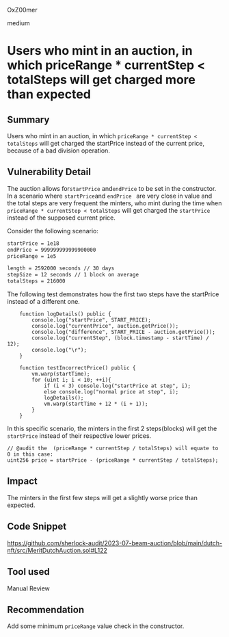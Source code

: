 OxZ00mer

medium

# Users who mint in an auction, in which priceRange * currentStep < totalSteps will get charged more than expected

## Summary
Users who mint in an auction, in which ``priceRange * currentStep < totalSteps``  will get charged the startPrice instead of the current price, because of a bad division operation.

## Vulnerability Detail
The auction allows for``startPrice`` and``endPrice`` to be set in the constructor. In a scenario where ``startPrice``and ``endPrice `` are very close in value and the total steps are very frequent the minters, who mint during the time when ``priceRange * currentStep < totalSteps`` will get charged the ``startPrice`` instead of the supposed current price.

Consider the following scenario:
```md
startPrice = 1e18
endPrice = 999999999999900000
priceRange = 1e5

length = 2592000 seconds // 30 days
stepSize = 12 seconds // 1 block on average
totalSteps = 216000
```

The following test demonstrates how the first two steps have the startPrice instead of a different one.
```solidity
    function logDetails() public {
        console.log("startPrice", START_PRICE);
        console.log("currentPrice", auction.getPrice());
        console.log("difference", START_PRICE - auction.getPrice());
        console.log("currentStep", (block.timestamp - startTime) / 12);
        console.log("\r");
    }

    function testIncorrectPrice() public {
        vm.warp(startTime);
        for (uint i; i < 10; ++i){
            if (i < 3) console.log("startPrice at step", i);
            else console.log("normal price at step", i);
            logDetails();
            vm.warp(startTime + 12 * (i + 1));
        }
    }
```

In this specific scenario, the minters in the first 2 steps(blocks) will get the ``startPrice`` instead of their respective lower prices.

```solidity
// @audit the  (priceRange * currentStep / totalSteps) will equate to 0 in this case:
uint256 price = startPrice - (priceRange * currentStep / totalSteps);
```

## Impact
The minters in the first few steps will get a slightly worse price than expected.

## Code Snippet
https://github.com/sherlock-audit/2023-07-beam-auction/blob/main/dutch-nft/src/MeritDutchAuction.sol#L122


## Tool used

Manual Review

## Recommendation
Add some minimum ``priceRange`` value check in the constructor.
